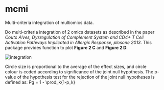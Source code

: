 # mcmi
Multi-criteria integration of multiomics data.

Do multi-criteria integration of 2 omics datasets as described in the paper _Couto Alves, Dysregulation of Complement System and CD4+ T Cell Activation Pathways Implicated in Allergic Response, plosone 2013_. This package provides function to plot **Figure 2 C** and **Figure 2 D**.

![integration](http://journals.plos.org/plosone/article/figure/image?id=10.1371/journal.pone.0074821.g002&size=medium)

Circle size is proportional to the average of the effect sizes, and circle colour is coded according to significance of the joint null hypothesis. The p-value of the hypothesis test for the rejection of the joint null hypotheses is defined as:
Pg = 1 - \prod_k{1-p_k} 


